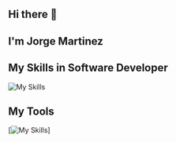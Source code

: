 ## Hi there 👋
## I'm Jorge Martinez <JoLuuMtz/>



## My Skills in Software Developer 



![My Skills](https://skillicons.dev/icons?i=js,html,css,angular,azure,boostrap,cs,dotnet,mongodb,mysql,sqlserver,wordpress)


## My Tools 

[![My Skills](https://skillicons.dev/icons?i=,git,github,npm,visualstudio,vscode,window,nuget,aws,docker)]
